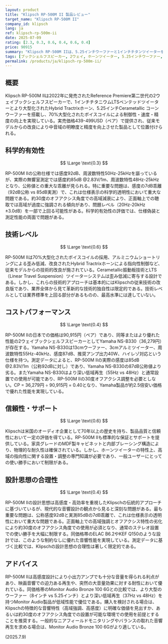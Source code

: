 ```yaml
---
layout: product
title: "Klipsch RP-500M II 製品レビュー"
target_name: "Klipsch RP-500M II"
company_id: klipsch
lang: ja
ref: klipsch-rp-500m-ii
date: 2025-07-09
rating: [2.3, 0.3, 0.6, 0.4, 0.6, 0.4]
price: 90915
summary: "Klipsch RP-500M IIは、5.25インチウーファーと1インチチタンツイーターを搭載した2ウェイブックシェルフスピーカーで、高感度設計により優れた効率性を実現しますが、周波数応答の問題や技術的独創性の制約により評価が限定されます。"
tags: [ブックシェルフスピーカー, 2ウェイ, ホーンツイーター, 5.25インチウーファー, 高感度]
permalink: /products/ja/klipsch-rp-500m-ii/
---
```


## 概要

Klipsch RP-500M IIは2022年に発売されたReference Premiere第二世代の2ウェイブックシェルフスピーカーで、1インチチタニウムLTSベンテッドツイーターとより大型化されたHybrid Tractrixホーン、5.25インチCerametallic コーンウーファーを搭載し、70%大型化されたボイスコイルによる制御性・速度・精度の向上を実現している。実売価格439-499USD（ペア）で提供され、従来モデルからの改良により中音域の明瞭度と精度を向上させた製品として位置付けられる。

## 科学的有効性

$$ \Large \text{0.3} $$

RP-500M IIの公称仕様では感度92dB、周波数特性50Hz-25kHzを謳っているが、実際の無響室測定では感度約85dB @2.83V/1m、周波数特性48Hz-25kHzとなり、公称値との重大な乖離が見られる。特に重要な問題は、感度の7dB乖離（92dB公称 vs 85dB実測）で、これは仕様表示の科学的透明性において重大な問題である。約30度のオフアクシス角度での高域減衰により、正面軸上での聴取では高域が過度に強調される傾向があり、問題レベル（20Hz-20kHz ±3.0dB）を一部で上回る可能性がある。科学的有効性の評価では、仕様偽装と測定性能の両面で問題がある。

## 技術レベル

$$ \Large \text{0.6} $$

RP-500M IIは70%大型化されたボイスコイルの採用、アルミニウムショートリングによる歪み低減、改良されたHybrid Tractrixホーンによる指向性制御など、従来モデルからの技術的改良が施されている。Cerametallic振動板技術とLTS（Linear Travel Suspension）ツイーターシステムは歪み低減に寄与する設計である。しかし、これらの技術的アプローチは基本的にはKlipschの従来技術の改良版であり、業界全体から見て革新的な技術的独自性は限定的である。技術レベルとしては業界標準を上回る部分があるものの、最高水準には達していない。

## コストパフォーマンス

$$ \Large \text{0.4} $$

RP-500M IIの日本での価格は90,915円（ペア）であり、同等またはより優れた性能の2ウェイブックシェルフスピーカーとしてYamaha NS-B330（36,279円）が存在する。Yamaha NS-B330は13cmウーファー、3cmアルミツイーター、周波数特性55Hz-40kHz、感度87dB、推奨アンプ出力40W、ハイレゾ対応という仕様を持つ。測定データによると、RP-500M IIの実際の感度は85dB @2.83V/1m（公称92dBに対し）であり、Yamaha NS-B330の87dB公称値より劣る。またYamaha NS-B330はより深い低域再生（55Hz vs 48Hz）と通常設置での使用が可能であり、RP-500M IIの30度オフアクシス調整を必要としない。CP = 36,279円 ÷ 90,915円 = 0.40となり、Yamaha製品が約2.5倍安い価格で優れた性能を実現している。

## 信頼性・サポート

$$ \Large \text{0.6} $$

Klipschは米国のオーディオ企業として70年以上の歴史を持ち、製品品質と信頼性において一定の評価を得ている。RP-500M IIも標準的な保証とサポートを提供している。家具グレードのMDF製キャビネットと内部ブレーシング構造により、物理的な耐久性は確保されている。しかし、ホーンツイーターの特性上、高域の指向性に関する設置・調整の専門知識が必要であり、一般ユーザーにとっての使い勝手において制限がある。

## 設計思想の合理性

$$ \Large \text{0.4} $$

RP-500M IIの設計思想は高感度・高効率を重視したKlipschの伝統的アプローチに基づいているが、現代的な音響設計の観点から見ると深刻な問題がある。最も重要な問題は、公称感度92dBと実測85dBの7dB乖離で、これは仕様表示の透明性において重大な問題である。正面軸上での高域強調とオフアクシス特性の劣化により約30度のオフアクシス角度での使用が必須となり、通常のステレオ設置での使い勝手を大幅に制限する。同価格帯のELAC B6.2やKEF Q150のような設計では、このような制約なしに優れた音響性能を実現している。測定データに基づく比較では、Klipschの設計思想の合理性は著しく限定的である。

## アドバイス

RP-500M IIは高感度設計により小出力アンプでも十分な音量を得られる利点があり、映画音響での迫力ある再生や、突然の大音量効果に対する耐性において優れている。同価格帯のMonitor Audio Bronze 100 6Gとの比較では、より大型のウーファー（8インチ vs 5.25インチ）とより深い低域再生（37Hz vs 48Hz）を持つMonitor Audio製品が低域性能で優位である。購入を検討される場合は、Klipschの特徴的な音響特性（高域強調、高感度）に明確な価値を見出すか、あるいは約30度のオフアクシス角度での設置が可能な環境での使用を前提とすることを推奨する。一般的なニアフィールドモニタリングやバランスの取れた音響再生を求める場合は、Monitor Audio Bronze 100 6Gがより適している。

(2025.7.9)